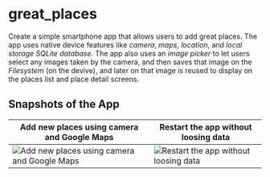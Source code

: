 # great_places

Create a simple smartphone app that allows users to add great places. The app uses native device features like *camera*, *maps*, *location*, and *local storage SQLite database*. The app also uses an *image picker* to let users select any images taken by the camera, and then saves that image on the *Filesystem* (on the devive), and later on that image is reused to display on the places list and place detail screens.

## Snapshots of the App


|Add new places using camera and Google Maps |Restart the app without loosing data |
|---------|---------|
|![Add new places using camera and Google Maps](./snapshots/1-AddNewPlaces.gif) |![Restart the app without loosing data](./snapshots/2-RestartApp.gif) |
